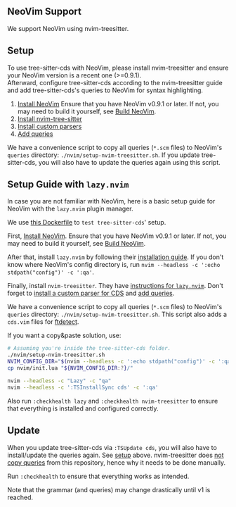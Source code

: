 ## NeoVim Support

We support NeoVim using nvim-treesitter.

## Setup

To use tree-sitter-cds with NeoVim, please install nvim-treesitter and ensure
your NeoVim version is a recent one (>=0.9.1).  
Afterward, configure tree-sitter-cds according to the nvim-treesitter guide
and add tree-sitter-cds's queries to NeoVim for syntax highlighting.

1. [Install NeoVim][nvim-install]
   Ensure that you have NeoVim v0.9.1 or later.  If not, you may need to build it yourself,
   see [Build NeoVim][nvim-build].
2. [Install nvim-tree-sitter](https://github.com/nvim-treesitter/nvim-treesitter#quickstart)
3. [Install custom parsers][nvim-add-parser]
4. [Add queries][nvim-add-queries]

We have a convenience script to copy all queries (`*.scm` files) to
NeoVim's `queries` directory: `./nvim/setup-nvim-treesitter.sh`.
If you update tree-sitter-cds, you will also have to update the queries
again using this script.

## Setup Guide with `lazy.nvim`

In case you are not familiar with NeoVim, here is a basic setup guide
for NeoVim with the `lazy.nvim` plugin manager.

We use [this Dockerfile](../nvim/Ubuntu.Dockerfile) to `test tree-sitter-cds`' setup. 

First, [Install NeoVim][nvim-install]. Ensure that you have NeoVim v0.9.1 or later.
If not, you may need to build it yourself, see [Build NeoVim][nvim-build].

After that, install `lazy.nvim` by following their [installation guide][lazy-vim-install].
If you don't know where NeoVim's config directory is, run
`nvim --headless -c ':echo stdpath("config")' -c ':qa'`.

Finally, install `nvim-treesitter`. They have [instructions for `lazy.nvim`][treesitter-lazy-nvim].
Don't forget to [install a custom parser for CDS][nvim-add-parser]
and [add queries][nvim-add-queries].

We have a convenience script to copy all queries (`*.scm` files) to
NeoVim's `queries` directory: `./nvim/setup-nvim-treesitter.sh`.
This script also adds a `cds.vim` files for [ftdetect].

If you want a copy&paste solution, use:

```sh
# Assuming you're inside the tree-sitter-cds folder.
./nvim/setup-nvim-treesitter.sh
NVIM_CONFIG_DIR="$(nvim --headless -c ':echo stdpath("config")' -c ':qa' 2>&1)"
cp nvim/init.lua "${NVIM_CONFIG_DIR:?}/"

nvim --headless -c "Lazy" -c "qa"
nvim --headless -c ':TSInstallSync cds' -c ':qa'
```

Also run `:checkhealth lazy` and `:checkhealth nvim-treesitter` to ensure
that everything is installed and configured correctly.

## Update

When you update tree-sitter-cds via `:TSUpdate cds`, you will also have to
install/update the queries again. See [setup](#setup) above.
nvim-treesitter does [not copy queries](https://github.com/nvim-treesitter/nvim-treesitter/discussions/5608#discussioncomment-7450342)
from this repository, hence why it needs to be done manually.

Run `:checkhealth` to ensure that everything works as intended.

Note that the grammar (and queries) may change drastically until v1 is reached.

[ftdetect]: https://neovim.io/doc/user/filetype.html
[nvim-install]: https://github.com/neovim/neovim/wiki/Installing-Neovim
[nvim-build]: https://github.com/neovim/neovim/wiki/Building-Neovim
[lazy-vim-install]: https://github.com/folke/lazy.nvim#-installation
[treesitter-lazy-nvim]: https://github.com/nvim-treesitter/nvim-treesitter/wiki/Installation#lazynvim
[nvim-add-parser]: https://github.com/nvim-treesitter/nvim-treesitter#adding-parsers
[nvim-add-queries]: https://github.com/nvim-treesitter/nvim-treesitter#adding-queries
